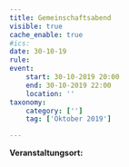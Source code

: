 ```yaml
---
title: Gemeinschaftsabend
visible: true
cache_enable: true
#ics: 
date: 30-10-19
rule: 
event:
	start: 30-10-2019 20:00
	end: 30-10-2019 22:00
	location: ''
taxonomy:
	category: ['']
	tag: ['Oktober 2019']

---
```




**Veranstaltungsort:** 

